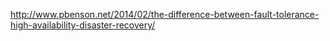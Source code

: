 http://www.pbenson.net/2014/02/the-difference-between-fault-tolerance-high-availability-disaster-recovery/
